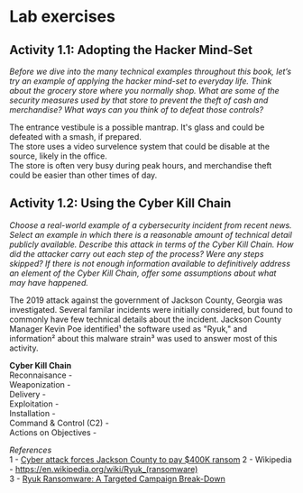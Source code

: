 # Lab exercises
## Activity 1.1: Adopting the Hacker Mind-Set
*Before we dive into the many technical examples throughout this book, let’s try an example of applying the hacker mind-set to everyday life. Think about the grocery store where you normally shop. What are some of the security measures used by that store to prevent the theft of cash and merchandise? What ways can you think of to defeat those controls?*  

The entrance vestibule is a possible mantrap. It's glass and could be defeated with a smash, if prepared.  
The store uses a video survelence system that could be disable at the source, likely in the office.  
The store is often very busy during peak hours, and merchandise theft could be easier than other times of day. 

## Activity 1.2: Using the Cyber Kill Chain
*Choose a real-world example of a cybersecurity incident from recent news. Select an example in which there is a reasonable amount of technical detail publicly available. Describe this attack in terms of the Cyber Kill Chain. How did the attacker carry out each step of the process? Were any steps skipped? If there is not enough information available to definitively address an element of the Cyber Kill Chain, offer some assumptions about what may have happened.*  

The 2019 attack against the government of Jackson County, Georgia was investigated. Several familar incidents were initially considered, but found to commonly have few technical details about the incident. Jackson County Manager Kevin Poe identified¹ the software used as "Ryuk," and information² about this malware strain³ was used to answer most of this activity.  

**Cyber Kill Chain**  
Reconnaisance -   
Weaponization -   
Delivery -   
Exploitation -   
Installation -  
Command & Control (C2) -  
Actions on Objectives -   

*References*  
1 - [Cyber attack forces Jackson County to pay $400K ransom](https://www.onlineathens.com/news/20190308/cyber-attack-forces-jackson-county-to-pay-400k-ransom)
2 - Wikipedia - https://en.wikipedia.org/wiki/Ryuk_(ransomware)  
3 - [Ryuk Ransomware: A Targeted Campaign Break-Down](https://research.checkpoint.com/2018/ryuk-ransomware-targeted-campaign-break/)  
